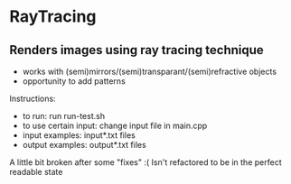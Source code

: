# RayTracing
## Renders images using ray tracing technique
+ works with (semi)mirrors/(semi)transparant/(semi)refractive objects
+ opportunity to add patterns


Instructions:

+ to run: run run-test.sh
+ to use certain input: change input file in main.cpp
+ input examples: input\*.txt files
+ output examples: output\*.txt files

A little bit broken after some "fixes" :(
Isn't refactored to be in the perfect readable state
